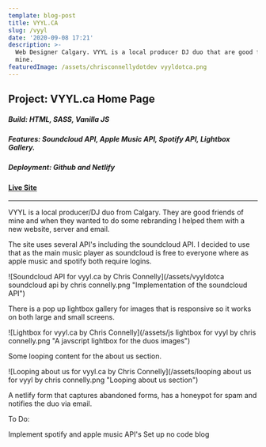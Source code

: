```yaml
---
template: blog-post
title: VYYL.CA
slug: /vyyl
date: '2020-09-08 17:21'
description: >-
  Web Designer Calgary. VYYL is a local producer DJ duo that are good friends of
  mine.
featuredImage: /assets/chrisconnellydotdev vyyldotca.png
---
```

## Project: VYYL.ca Home Page

##### Build: HTML, SASS, Vanilla JS

##### Features: Soundcloud API, Apple Music API, Spotify API, Lightbox Gallery.

##### Deployment: Github and Netlify

#### [Live Site](https://vyyl.ca)

- - -

VYYL is a local producer/DJ duo from Calgary. They are good friends of mine and when they wanted to do some rebranding I helped them with a new website, server and email.

The site uses several API's including the soundcloud API. I decided to use that as the main music player as soundcloud is free to everyone where as apple music and spotify both require logins. 

![Soundcloud API for vyyl.ca by Chris Connelly](/assets/vyyldotca soundcloud api by chris connelly.png "Implementation of the soundcloud API")

There is a pop up lightbox gallery for images that is responsive so it works on both large and small screens. 

![Lightbox for vyyl.ca by Chris Connelly](/assets/js lightbox for vyyl by chris connelly.png "A javscript lightbox for the duos images")

Some looping content for the about us section. 

![Looping about us for vyyl.ca by Chris Connelly](/assets/looping about us for vyyl by chris connelly.png "Looping about us section")

A netlify form that captures abandoned forms, has a honeypot for spam and notifies the duo via email. 

To Do:

Implement spotify and apple music API's  Set up no code blog
